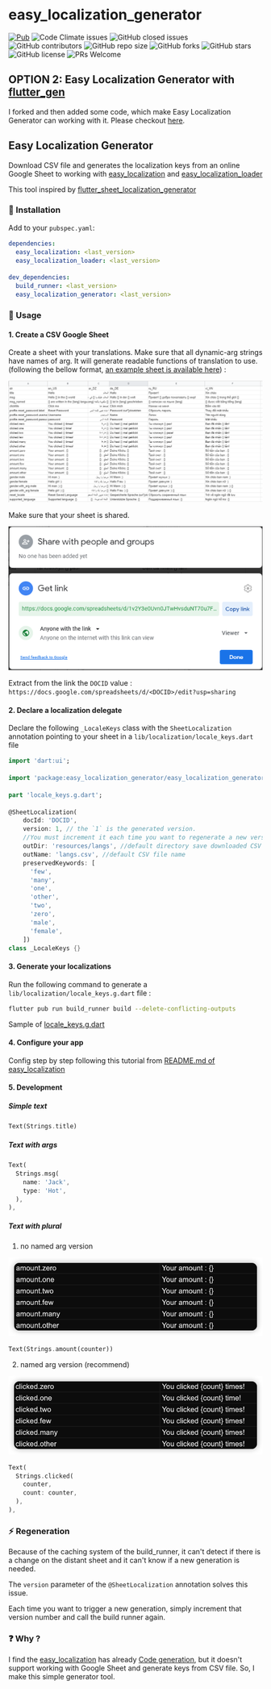 # easy_localization_generator

[![Pub](https://img.shields.io/pub/v/easy_localization_generator.svg)](https://pub.dev/packages/easy_localization_generator)
![Code Climate issues](https://img.shields.io/github/issues/rinlv/easy_localization_generator?style=flat-square)
![GitHub closed issues](https://img.shields.io/github/issues-closed/rinlv/easy_localization_generator?style=flat-square)
![GitHub contributors](https://img.shields.io/github/contributors/rinlv/easy_localization_generator?style=flat-square)
![GitHub repo size](https://img.shields.io/github/repo-size/rinlv/easy_localization_generator?style=flat-square)
![GitHub forks](https://img.shields.io/github/forks/rinlv/easy_localization_generator?style=flat-square)
![GitHub stars](https://img.shields.io/github/stars/rinlv/easy_localization_generator?style=flat-square)
![GitHub license](https://img.shields.io/github/license/rinlv/easy_localization_generator?style=flat-square)
![PRs Welcome](https://img.shields.io/badge/PRs-welcome-brightgreen.svg?style=flat-square)

## OPTION 2: Easy Localization Generator with [flutter_gen](https://github.com/FlutterGen/flutter_gen)

I forked and then added some code, which make Easy Localization Generator can working with it. Please checkout [here](https://github.com/rinlv/flutter_gen).

## Easy Localization Generator

Download CSV file and generates the localization keys from an online Google Sheet to working with [easy_localization](https://pub.dev/packages/easy_localization) and [easy_localization_loader](https://pub.dev/packages/easy_localization_loader)

This tool inspired by [flutter_sheet_localization_generator](https://pub.dev/packages/flutter_sheet_localization_generator)

### 🔩 Installation

Add to your `pubspec.yaml`:

```yaml
dependencies:
  easy_localization: <last_version>
  easy_localization_loader: <last_version>

dev_dependencies:
  build_runner: <last_version>
  easy_localization_generator: <last_version>
```

### 🔌 Usage

#### 1. Create a CSV Google Sheet

Create a sheet with your translations. Make sure that all dynamic-arg strings have names of arg. It will generate readable functions of translation to use.
 (following the bellow format, [an example sheet is available here](https://docs.google.com/spreadsheets/d/1v2Y3e0Uvn0JTwHvsduNT70u7Fy9TG43DIcZYJxPu1ZA/edit?usp=sharing)) :

<img src="./demo/csv_example.png" />

Make sure that your sheet is shared.

<img src="./demo/share.png" />

Extract from the link the `DOCID` value : `https://docs.google.com/spreadsheets/d/<DOCID>/edit?usp=sharing`

#### 2. Declare a localization delegate

Declare the following `_LocaleKeys` class with the `SheetLocalization` annotation pointing to your sheet in a `lib/localization/locale_keys.dart` file
``` dart
import 'dart:ui';

import 'package:easy_localization_generator/easy_localization_generator.dart';

part 'locale_keys.g.dart';

@SheetLocalization(
    docId: 'DOCID',
    version: 1, // the `1` is the generated version.
    //You must increment it each time you want to regenerate a new version of the labels.
    outDir: 'resources/langs', //default directory save downloaded CSV file
    outName: 'langs.csv', //default CSV file name
    preservedKeywords: [
      'few',
      'many',
      'one',
      'other',
      'two',
      'zero',
      'male',
      'female',
    ])
class _LocaleKeys {}
```

#### 3. Generate your localizations

Run the following command to generate a `lib/localization/locale_keys.g.dart` file :

``` bash
flutter pub run build_runner build --delete-conflicting-outputs
```

Sample of [locale_keys.g.dart](https://github.com/rinlv/easy_localization_generator/blob/main/example/lib/localization/locale_keys.g.dart)

#### 4. Configure your app
Config step by step following this tutorial from [README.md of easy_localization ](https://github.com/aissat/easy_localization/blob/develop/README.md)

#### 5. Development
##### Simple text
``` dart
Text(Strings.title)
```
##### Text with args
``` dart
Text(
  Strings.msg(
    name: 'Jack',
    type: 'Hot',
  ),
),
```
##### Text with plural
1. no named arg version
<img src="./demo/plural_1.png" />

``` dart
Text(Strings.amount(counter))
```

2. named arg version (recommend)
<img src="./demo/plural_2.png" />

``` dart
Text(
  Strings.clicked(
    counter,
    count: counter,
  ),
),
```

### ⚡ Regeneration

Because of the caching system of the build_runner, it can't detect if there is a change on the distant sheet and it can't know if a new generation is needed.

The `version` parameter of the `@SheetLocalization` annotation solves this issue.

Each time you want to trigger a new generation, simply increment that version number and call the build runner again.

### ❓️ Why ?

I find the [easy_localization](https://pub.dev/packages/easy_localization) has already [Code generation](https://github.com/aissat/easy_localization/blob/develop/README.md#-code-generation), but it doesn't support working with Google Sheet and generate keys from CSV file. So, I make this simple generator tool.